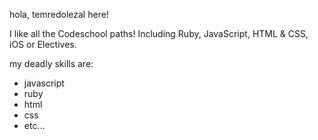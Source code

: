 hola, temredolezal here!

I like all the Codeschool paths!
Including Ruby, JavaScript, HTML & CSS, iOS or Electives.

my deadly skills are:
* javascript
* ruby
* html
* css
* etc...
